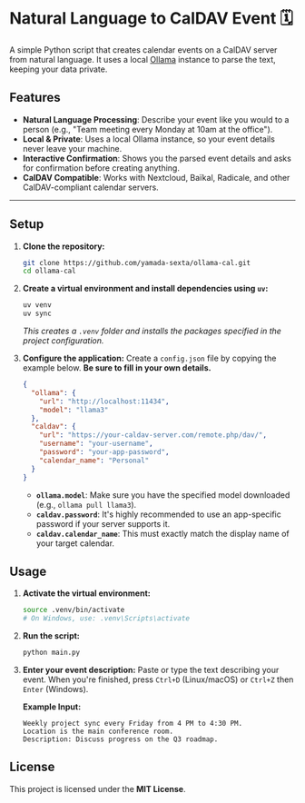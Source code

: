 # Natural Language to CalDAV Event 🗓️

A simple Python script that creates calendar events on a CalDAV server from natural language. It uses a local [Ollama](https://ollama.com/) instance to parse the text, keeping your data private.

## Features

* **Natural Language Processing**: Describe your event like you would to a person (e.g., "Team meeting every Monday at 10am at the office").
* **Local & Private**: Uses a local Ollama instance, so your event details never leave your machine.
* **Interactive Confirmation**: Shows you the parsed event details and asks for confirmation before creating anything.
* **CalDAV Compatible**: Works with Nextcloud, Baïkal, Radicale, and other CalDAV-compliant calendar servers.

-----

## Setup

1. **Clone the repository:**

    ```bash
    git clone https://github.com/yamada-sexta/ollama-cal.git
    cd ollama-cal
    ```

2. **Create a virtual environment and install dependencies using `uv`:**

    ```bash
    uv venv
    uv sync
    ```

    *This creates a `.venv` folder and installs the packages specified in the project configuration.*

3. **Configure the application:**
    Create a `config.json` file by copying the example below. **Be sure to fill in your own details.**

    ```json
    {
      "ollama": {
        "url": "http://localhost:11434",
        "model": "llama3"
      },
      "caldav": {
        "url": "https://your-caldav-server.com/remote.php/dav/",
        "username": "your-username",
        "password": "your-app-password",
        "calendar_name": "Personal"
      }
    }
    ```

      * **`ollama.model`**: Make sure you have the specified model downloaded (e.g., `ollama pull llama3`).
      * **`caldav.password`**: It's highly recommended to use an app-specific password if your server supports it.
      * **`caldav.calendar_name`**: This must exactly match the display name of your target calendar.

## Usage

1. **Activate the virtual environment:**

    ```bash
    source .venv/bin/activate
    # On Windows, use: .venv\Scripts\activate
    ```

2. **Run the script:**

    ```bash
    python main.py
    ```

3. **Enter your event description:**
    Paste or type the text describing your event. When you're finished, press `Ctrl+D` (Linux/macOS) or `Ctrl+Z` then `Enter` (Windows).

    **Example Input:**

    ```
    Weekly project sync every Friday from 4 PM to 4:30 PM.
    Location is the main conference room.
    Description: Discuss progress on the Q3 roadmap.
    ```

## License

This project is licensed under the **MIT License**.
